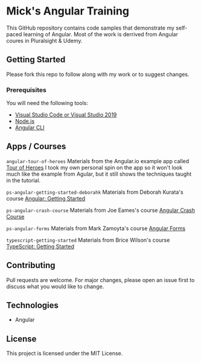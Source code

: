 # Mick's Angular Training
This GitHub repository contains code samples that demonstrate my self-paced learning of Angular. 
Most of the work is derrived from Angular coures in Pluralsight &amp; Udemy.

## Getting Started
Please fork this repo to follow along with my work or to suggest changes. 

### Prerequisites
You will need the following tools:

* [Visual Studio Code or Visual Studio 2019](https://www.visualstudio.com/downloads/)
* [Node.js ](https://nodejs.org/en/download/)
* [Angular CLI](https://angular.io/cli)

## Apps / Courses
`angular-tour-of-heroes`
Materials from the Angular.io example app called [Tour of Heroes](https://angular.io/tutorial)
I took my own personal spin on the app so it won't look much like the example from Agular, but it still shows the techniques taught in the tutorial.

`ps-angular-getting-started-deborahk`
Materials from Deborah Kurata's course [Angular: Getting Started](https://app.pluralsight.com/library/courses/angular-2-getting-started-update/table-of-contents)

`ps-angular-crash-course`
Materials from Joe Eames's course [Angular Crash Course](https://app.pluralsight.com/library/courses/angular-crash-course/table-of-contents)

`ps-angular-forms`
Materials from Mark Zamoyta's course [Angular Forms](https://app.pluralsight.com/library/courses/angular-forms/table-of-contents)

`typescript-getting-started`
Materials from Brice Wilson's course [TypeScript: Getting Started](https://app.pluralsight.com/library/courses/getting-started-typescript/table-of-contents)


## Contributing
Pull requests are welcome. For major changes, please open an issue first to discuss what you would like to change.

## Technologies
* Angular


## License
This project is licensed under the MIT License. 
